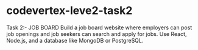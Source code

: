 # codevertex-leve2-task2
Task 2:- JOB BOARD
Build a job board website where employers can post job openings and job seekers can search and apply for jobs. Use React, Node.js, and a database like MongoDB or PostgreSQL.

